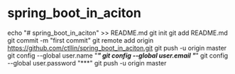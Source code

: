# spring_boot_in_aciton
echo "# spring_boot_in_aciton" >> README.md
git init
git add README.md
git commit -m "first commit"
git remote add origin https://github.com/ctllin/spring_boot_in_aciton.git
git push -u origin master
git config --global user.name "***"
git config --global user.email "***"
git config --global user.password "***"
git push -u origin master